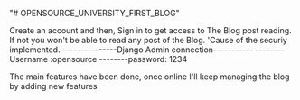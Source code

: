 "# OPENSOURCE_UNIVERSITY_FIRST_BLOG" 

Create an account and then, Sign in to get access to The Blog post reading.
If not you won't be able to read any post of the Blog. 'Cause of the securiy implemented.
---------------Django Admin connection-----------
--------Username :opensource
--------password: 1234

The main features have been done, once online I'll keep managing the blog by adding new features
